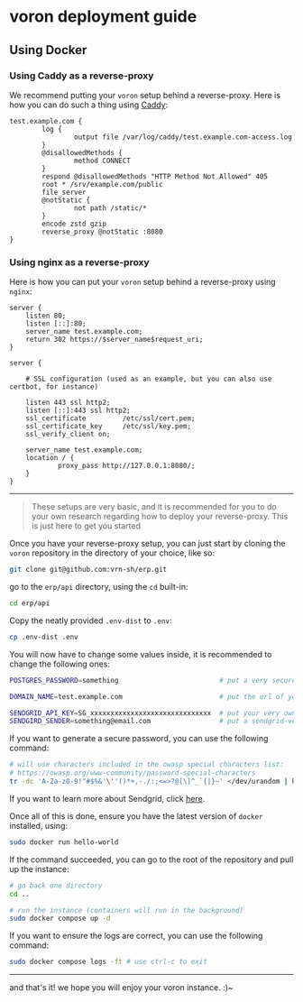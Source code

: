 # voron deployment guide

## Using Docker

### Using Caddy as a reverse-proxy
We recommend putting your `voron` setup behind a reverse-proxy.
Here is how you can do such a thing using [Caddy](https://caddyserver.com/):

```caddy
test.example.com {
        log {
                output file /var/log/caddy/test.example.com-access.log
        }
        @disallowedMethods {
                method CONNECT
        }
        respond @disallowedMethods "HTTP Method Not Allowed" 405
        root * /srv/example.com/public
        file_server
        @notStatic {
                not path /static/*
        }
        encode zstd gzip
        reverse_proxy @notStatic :8080
}
```

### Using nginx as a reverse-proxy
Here is how you can put your `voron` setup behind a reverse-proxy using `nginx`:
```nginx
server {
    listen 80;
    listen [::]:80;
    server_name test.example.com;
    return 302 https://$server_name$request_uri;
}

server {

    # SSL configuration (used as an example, but you can also use certbot, for instance)

    listen 443 ssl http2;
    listen [::]:443 ssl http2;
    ssl_certificate         /etc/ssl/cert.pem;
    ssl_certificate_key     /etc/ssl/key.pem;
    ssl_verify_client on;

    server_name test.example.com;
    location / {
            proxy_pass http://127.0.0.1:8080/;
    }
}
```

---

> These setups are very basic, and it is recommended for you to do your own research regarding how
> to deploy your reverse-proxy. This is just here to get you started

Once you have your reverse-proxy setup, you can just start by cloning the `voron` repository in the directory
of your choice, like so:

```bash
git clone git@github.com:vrn-sh/erp.git
```

go to the `erp/api` directory, using the `cd` built-in:

```bash
cd erp/api
```

Copy the neatly provided `.env-dist` to `.env`:

```bash
cp .env-dist .env
```

You will now have to change some values inside, it is recommended to change the following ones:

```bash
POSTGRES_PASSWORD=something                         # put a very secure password here!

DOMAIN_NAME=test.example.com                        # put the url of your voron instance

SENDGRID_API_KEY=SG_xxxxxxxxxxxxxxxxxxxxxxxxxxxxxx  # put your very own sendgrid API key
SENDGIRD_SENDER=something@email.com                 # put a sendgrid-verified email
```

If you want to generate a secure password, you can use the following command:
```bash
# will use characters included in the owasp special characters list:
# https://owasp.org/www-community/password-special-characters
tr -dc 'A-Za-z0-9!"#$%&'\''()*+,-./:;<=>?@[\]^_`{|}~' </dev/urandom | head -c 64 ; echo
```

If you want to learn more about Sendgrid, click [here](https://sendgrid.com/).

Once all of this is done, ensure you have the latest version of `docker` installed, using:
```bash
sudo docker run hello-world
```

If the command succeeded, you can go to the root of the repository and pull up the instance:
```bash
# go back one directory
cd ..

# run the instance (containers will run in the background)
sudo docker compose up -d
```

If you want to ensure the logs are correct, you can use the following command:

```bash
sudo docker compose logs -ft # use ctrl-c to exit
```

---

and that's it! we hope you will enjoy your voron instance. :)~
